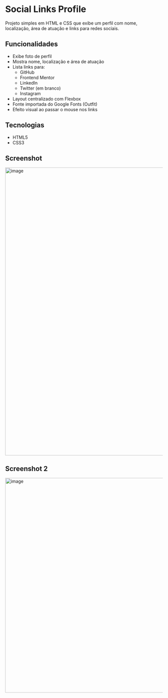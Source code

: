 # Social Links Profile

Projeto simples em HTML e CSS que exibe um perfil com nome, localização, área de atuação e links para redes sociais.

## Funcionalidades

- Exibe foto de perfil
- Mostra nome, localização e área de atuação
- Lista links para:
  - GitHub
  - Frontend Mentor
  - LinkedIn
  - Twitter (em branco)
  - Instagram
- Layout centralizado com Flexbox
- Fonte importada do Google Fonts (Outfit)
- Efeito visual ao passar o mouse nos links

## Tecnologias

- HTML5
- CSS3

## Screenshot

<img width="1330" height="920" alt="image" src="https://github.com/user-attachments/assets/c58d422b-d71b-4227-9f59-3ab58e62bad6" />

## Screenshot 2

<img width="994" height="686" alt="image" src="https://github.com/user-attachments/assets/529fe88c-155d-469e-87c2-b2a50828a8b8" />
